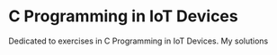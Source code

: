 # C Programming in IoT Devices
Dedicated to exercises in C Programming in IoT Devices. My solutions 
